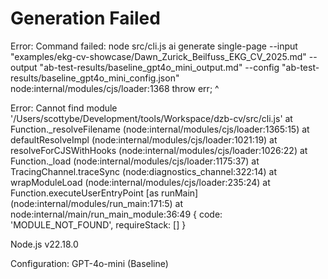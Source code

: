 # Generation Failed

Error: Command failed: node src/cli.js ai generate single-page --input "examples/ekg-cv-showcase/Dawn_Zurick_Beilfuss_EKG_CV_2025.md" --output "ab-test-results/baseline_gpt4o_mini_output.md" --config "ab-test-results/baseline_gpt4o_mini_config.json"
node:internal/modules/cjs/loader:1368
  throw err;
  ^

Error: Cannot find module '/Users/scottybe/Development/tools/Workspace/dzb-cv/src/cli.js'
    at Function._resolveFilename (node:internal/modules/cjs/loader:1365:15)
    at defaultResolveImpl (node:internal/modules/cjs/loader:1021:19)
    at resolveForCJSWithHooks (node:internal/modules/cjs/loader:1026:22)
    at Function._load (node:internal/modules/cjs/loader:1175:37)
    at TracingChannel.traceSync (node:diagnostics_channel:322:14)
    at wrapModuleLoad (node:internal/modules/cjs/loader:235:24)
    at Function.executeUserEntryPoint [as runMain] (node:internal/modules/run_main:171:5)
    at node:internal/main/run_main_module:36:49 {
  code: 'MODULE_NOT_FOUND',
  requireStack: []
}

Node.js v22.18.0


Configuration: GPT-4o-mini (Baseline)